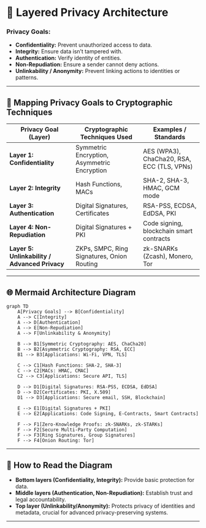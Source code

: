 # 🔐 Layered Privacy Architecture

### **Privacy Goals:**

* **Confidentiality:** Prevent unauthorized access to data.
* **Integrity:** Ensure data isn’t tampered with.
* **Authentication:** Verify identity of entities.
* **Non-Repudiation:** Ensure a sender cannot deny actions.
* **Unlinkability / Anonymity:** Prevent linking actions to identities or patterns.

---

## 🌳 Mapping Privacy Goals to Cryptographic Techniques

| **Privacy Goal (Layer)**                      | **Cryptographic Techniques Used**           | **Examples / Standards**                   |
| --------------------------------------------- | ------------------------------------------- | ------------------------------------------ |
| **Layer 1: Confidentiality**                  | Symmetric Encryption, Asymmetric Encryption | AES (WPA3), ChaCha20, RSA, ECC (TLS, VPNs) |
| **Layer 2: Integrity**                        | Hash Functions, MACs                        | SHA-2, SHA-3, HMAC, GCM mode               |
| **Layer 3: Authentication**                   | Digital Signatures, Certificates            | RSA-PSS, ECDSA, EdDSA, PKI                 |
| **Layer 4: Non-Repudiation**                  | Digital Signatures + PKI                    | Code signing, blockchain smart contracts   |
| **Layer 5: Unlinkability / Advanced Privacy** | ZKPs, SMPC, Ring Signatures, Onion Routing  | zk-SNARKs (Zcash), Monero, Tor             |

---

## 🌐 Mermaid Architecture Diagram

```mermaid
graph TD
    A[Privacy Goals] --> B[Confidentiality]
    A --> C[Integrity]
    A --> D[Authentication]
    A --> E[Non-Repudiation]
    A --> F[Unlinkability & Anonymity]

    B --> B1[Symmetric Cryptography: AES, ChaCha20]
    B --> B2[Asymmetric Cryptography: RSA, ECC]
    B1 --> B3[Applications: Wi-Fi, VPN, TLS]

    C --> C1[Hash Functions: SHA-2, SHA-3]
    C --> C2[MACs: HMAC, CMAC]
    C2 --> C3[Applications: Secure API, TLS]

    D --> D1[Digital Signatures: RSA-PSS, ECDSA, EdDSA]
    D --> D2[Certificates: PKI, X.509]
    D1 --> D3[Applications: Secure email, SSH, Blockchain]

    E --> E1[Digital Signatures + PKI]
    E --> E2[Applications: Code Signing, E-Contracts, Smart Contracts]

    F --> F1[Zero-Knowledge Proofs: zk-SNARKs, zk-STARKs]
    F --> F2[Secure Multi-Party Computation]
    F --> F3[Ring Signatures, Group Signatures]
    F --> F4[Onion Routing: Tor]
```
---

## 📌 How to Read the Diagram
- **Bottom layers (Confidentiality, Integrity):** Provide basic protection for data.  
- **Middle layers (Authentication, Non-Repudiation):** Establish trust and legal accountability.  
- **Top layer (Unlinkability/Anonymity):** Protects privacy of identities and metadata, crucial for advanced privacy-preserving systems.  

---
